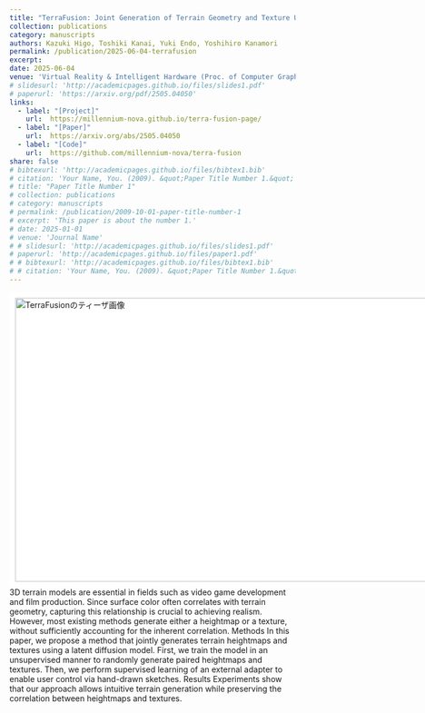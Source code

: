 ```yaml
---
title: "TerraFusion: Joint Generation of Terrain Geometry and Texture Using Latent Diffusion Models"
collection: publications
category: manuscripts
authors: Kazuki Higo, Toshiki Kanai, Yuki Endo, Yoshihiro Kanamori
permalink: /publication/2025-06-04-terrafusion
excerpt: 
date: 2025-06-04
venue: 'Virtual Reality & Intelligent Hardware (Proc. of Computer Graphics International 2025), Vol. , No. , pp. -, 2025'
# slidesurl: 'http://academicpages.github.io/files/slides1.pdf'
# paperurl: 'https://arxiv.org/pdf/2505.04050'
links:
  - label: "[Project]"
    url:  https://millennium-nova.github.io/terra-fusion-page/
  - label: "[Paper]"
    url:  https://arxiv.org/abs/2505.04050
  - label: "[Code]"
    url:  https://github.com/millennium-nova/terra-fusion
share: false
# bibtexurl: 'http://academicpages.github.io/files/bibtex1.bib'
# citation: 'Your Name, You. (2009). &quot;Paper Title Number 1.&quot; <i>Journal 1</i>. 1(1).'
# title: "Paper Title Number 1"
# collection: publications
# category: manuscripts
# permalink: /publication/2009-10-01-paper-title-number-1
# excerpt: 'This paper is about the number 1.'
# date: 2025-01-01
# venue: 'Journal Name'
# # slidesurl: 'http://academicpages.github.io/files/slides1.pdf'
# paperurl: 'http://academicpages.github.io/files/paper1.pdf'
# # bibtexurl: 'http://academicpages.github.io/files/bibtex1.bib'
# # citation: 'Your Name, You. (2009). &quot;Paper Title Number 1.&quot; <i>Journal 1</i>. 1(1).'
---
```

<div style="background-color: white; display: inline-block; padding: 10px;">
  <img src="../images/terra-fusion/teaser.png" alt="TerraFusionのティーザ画像" width="750" height="500">
</div>
3D terrain models are essential in fields such as video game development and film production. Since surface color often correlates with terrain geometry, capturing this relationship is crucial to achieving realism. However, most existing methods generate either a heightmap or a texture, without sufficiently accounting for the inherent correlation. Methods In this paper, we propose a method that jointly generates terrain heightmaps and textures using a latent diffusion model. First, we train the model in an unsupervised manner to randomly generate paired heightmaps and textures. Then, we perform supervised learning of an external adapter to enable user control via hand-drawn sketches. Results Experiments show that our approach allows intuitive terrain generation while preserving the correlation between heightmaps and textures.
<!-- これらの内容は、公開論文のリストの一部として表示されます。ユーザーが論文のリンクをクリックすると、このセクションの内容が1ページ全体として表示され、読者に論文の詳細情報を提供することができます。公開論文が単一ページとして表示される場合、上記の「citation」フィールドの内容がこのセクションの下部に小さいフォントで自動的に含まれます。 -->